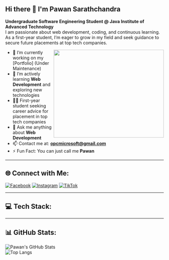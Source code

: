 

## Hi there 👋 I'm **Pawan Sarathchandra**

**Undergraduate Software Engineering Student @ Java Institute of Advanced Technology**  
I am passionate about web development, coding, and continuous learning. As a first-year student, I’m eager to grow in my field and seek guidance to secure future placements at top tech companies.

<img align="right" width="350" height="280" src="https://camo.githubusercontent.com/da9cb04bccedf52282c05a5efba11f04b1248085b5de97103fc6418bbb1cba03/68747470733a2f2f632e74656e6f722e636f6d2f55673663625641315a734d41414141642f646576656c6f7065722e676966" />

- 🔭 I’m currently working on my [Portfolio] (Under Maintenance)  
- 🌱 I’m actively learning **Web Development** and exploring new technologies  
- 🧑‍🎓 First-year student seeking career advice for placement in top tech companies  
- 💬 Ask me anything about **Web Development**  
- 📫 Contact me at: **opcmicrosoft@gmail.com**  
- ⚡ Fun Fact: You can just call me **Pawan**  

---

## 🌐 Connect with Me:
[![Facebook](https://img.shields.io/badge/Facebook-%231877F2.svg?logo=Facebook&logoColor=white)](https://web.facebook.com/pawan.sarathchandra.96) 
[![Instagram](https://img.shields.io/badge/Instagram-%23E4405F.svg?logo=Instagram&logoColor=white)](https://www.instagram.com/_pa_.one._/) 
[![TikTok](https://img.shields.io/badge/TikTok-%23000000.svg?logo=TikTok&logoColor=white)](https://www.tiktok.com/@pa_one__)

---

## 💻 Tech Stack:



---

## 📊 GitHub Stats:
![Pawan's GitHub Stats](https://github-readme-stats.vercel.app/api?username=pawansarathchandra&show_icons=true&theme=radical)  
![Top Langs](https://github-readme-stats.vercel.app/api/top-langs/?username=pawansarathchandra&layout=compact&theme=radical)


